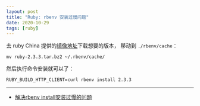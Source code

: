 ```yaml
---
layout: post
title: "Ruby: rbenv 安装过慢问题"
date: 2020-10-29
tags: [ruby]
---
```


去 ruby China 提供的[镜像地址](https://cache.ruby-china.com/pub/ruby/)下载想要的版本，
移动到 `./rbenv/cache`：

```shell
mv ruby-2.3.3.tar.bz2 ~/.rbenv/cache/
```

然后执行命令安装就可以了：

```shell
RUBY_BUILD_HTTP_CLIENT=curl rbenv install 2.3.3
```
---

* [解决rbenv install安装过慢的问题](https://blog.csdn.net/shine_a/article/details/103927374)
